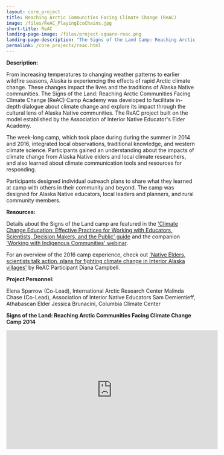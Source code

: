 ```yaml
---
layout: core_project 
title: Reaching Arctic Communities Facing Climate Change (ReAC) 
image: /files/ReAC_PlayingEcoChains.jpg 
short-title: ReAC 
landing-page-image: /files/project-square-reac.png
landing-page-description: "The Signs of the Land Camp: Reaching Arctic Communities Facing Climate Change blends Alaska Native knowledge and western climate science."
permalink: /core_projects/reac.html
---
```


**Description:**

From increasing temperatures to changing weather patterns to earlier wildfire seasons, Alaska is experiencing the effects of rapid Arctic climate change. These changes impact the lives and the traditions of Alaska Native communities. The Signs of the Land: Reaching Arctic Communities Facing Climate Change (ReAC) Camp Academy was developed to facilitate in-depth dialogue about climate change and explore its impact through the cultural lens of Alaska Native communities. The ReAC project built on the model established by the Association of Interior Native Educator's Elder Academy. 

The week-long camp, which took place during during the summer in 2014 and 2016, integrated local observations, traditional knowledge, and western climate science.  Participants gained an understanding about the impacts of climate change from Alaska Native elders and local climate researchers, and also learned about climate communication tools and resources for responding.

Participants designed individual outreach plans to share what they learned at camp with others in their community and beyond.  The camp was designed for Alaska Native educators, local leaders and planners, and rural community members. 

**Resources:**

Details about the Signs of the Land camp are featured in the ['Climate Change Education: Effective Practices for Working with Educators, Scientists, Decision Makers, and the Public' guide](http://ccepalliance.org/2016/12/ccep-effective-practices-guide/) and the companion ['Working with Indigenous Communities' webinar](https://www.youtube.com/watch?v=acRKjHK7l3s). 

For an overview of the 2016 camp experience, check out ['Native Elders, scientists talk action, plans for fighting climate change in Interior Alaska villages'](http://www.newsminer.com/features/sundays/community_features/native-elders-scientists-talk-action-plans-for-fighting-climate-change/article_521aaab6-3b23-11e6-a0f1-1b0ac4a80df7.html) by ReAC Participant Diana Campbell.

**Project Personnel:**

Elena Sparrow (Co-Lead), International Arctic Research Center
Malinda Chase (Co-Lead), Association of Interior Native Educators
Sam Demientieff, Athabascan Elder 
Jessica Brunacini, Columbia Climate Center

**Signs of the Land: Reaching Arctic Communities Facing Climate Change Camp 2014**

<iframe width="560" height="315" src="https://www.youtube.com/embed/JI07W7pRYUQ" frameborder="0" gesture="media" allow="encrypted-media" allowfullscreen></iframe>
